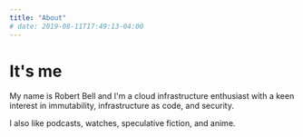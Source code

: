 ```yaml
---
title: "About"
# date: 2019-08-11T17:49:13-04:00
---
```


# It's me

My name is Robert Bell and I'm a cloud infrastructure enthusiast with a keen interest in immutability, infrastructure as code, and security. 

I also like podcasts, watches, speculative fiction, and anime.


